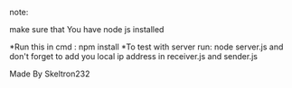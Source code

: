 note:

make sure that You have node js installed


*Run this in cmd : npm install
*To test with server run: node server.js and
don't forget to add you local ip address in receiver.js and sender.js

Made By Skeltron232